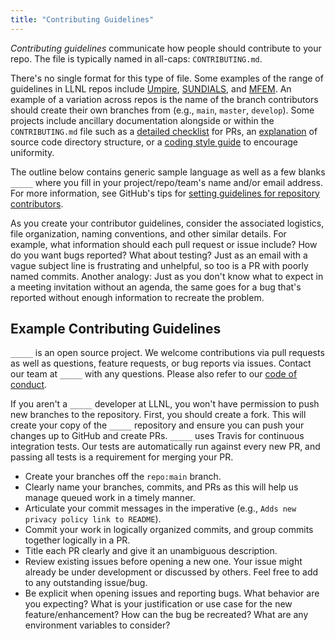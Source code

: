 ```yaml
---
title: "Contributing Guidelines"
---
```


*Contributing guidelines* communicate how people should contribute to your repo. The file is typically named in all-caps: `CONTRIBUTING.md`.

There's no single format for this type of file. Some examples of the range of guidelines in LLNL repos include [Umpire](https://github.com/LLNL/Umpire/blob/develop/CONTRIBUTING.md), [SUNDIALS](https://github.com/LLNL/sundials/blob/master/CONTRIBUTING.md), and [MFEM](https://github.com/mfem/mfem/blob/master/CONTRIBUTING.md). An example of a variation across repos is the name of the branch contributors should create their own branches from (e.g., `main`, `master`, `develop`). Some projects include ancillary documentation alongside or within the `CONTRIBUTING.md` file such as a [detailed checklist](https://github.com/mfem/mfem/blob/master/CONTRIBUTING.md#pull-request-checklist) for PRs, an [explanation](https://github.com/mfem/mfem/blob/master/CONTRIBUTING.md#code-overview) of source code directory structure, or a [coding style guide](https://flux-framework.readthedocs.io/projects/flux-rfc/en/latest/spec_7.html) to encourage uniformity.

The outline below contains generic sample language as well as a few blanks `_____` where you fill in your project/repo/team's name and/or email address. For more information, see GitHub's tips for [setting guidelines for repository contributors](https://docs.github.com/en/free-pro-team@latest/github/building-a-strong-community/setting-guidelines-for-repository-contributors).

As you create your contributor guidelines, consider the associated logistics, file organization, naming conventions, and other similar details. For example, what information should each pull request or issue include? How do you want bugs reported? What about testing? Just as an email with a vague subject line is frustrating and unhelpful, so too is a PR with poorly named commits. Another analogy: Just as you don't know what to expect in a meeting invitation without an agenda, the same goes for a bug that's reported without enough information to recreate the problem.

## Example Contributing Guidelines

`_____` is an open source project. We welcome contributions via pull requests as well as questions, feature requests, or bug reports via issues. Contact our team at `_____` with any questions. Please also refer to our [code of conduct](https://github.com/LLNL/.github/tree/master/community-health/CODE_OF_CONDUCT.md).

If you aren't a `_____` developer at LLNL, you won't have permission to push new branches to the repository. First, you should create a fork. This will create your copy of the `_____` repository and ensure you can push your changes up to GitHub and create PRs. `_____` uses Travis for continuous integration tests. Our tests are automatically run against every new PR, and passing all tests is a requirement for merging your PR.

* Create your branches off the `repo:main` branch.
* Clearly name your branches, commits, and PRs as this will help us manage queued work in a timely manner.
* Articulate your commit messages in the imperative (e.g., `Adds new privacy policy link to README`).
* Commit your work in logically organized commits, and group commits together logically in a PR.
* Title each PR clearly and give it an unambiguous description.
* Review existing issues before opening a new one. Your issue might already be under development or discussed by others. Feel free to add to any outstanding issue/bug.
* Be explicit when opening issues and reporting bugs. What behavior are you expecting? What is your justification or use case for the new feature/enhancement? How can the bug be recreated? What are any environment variables to consider?

